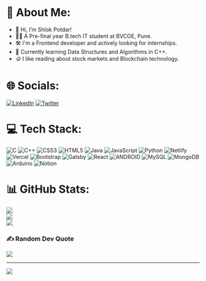# 💫 About Me:
- 👋 Hi, I’m Shlok Potdar! <br>
- 👨‍🎓 A Pre-final year B.tech IT student at BVCOE, Pune. <br>
- 🛠️ I'm a Frontend developer and actively looking for internships.<br>
- 🧭 Currently learning Data Structures and Algorithms in C++.<br>
- 🪙 I like reading about stock markets and Blockchain technology.


# 🌐 Socials:
[![LinkedIn](https://img.shields.io/badge/LinkedIn-%230077B5.svg?logo=linkedin&logoColor=white)](https://linkedin.com/in/Shlokrp ) [![Twitter](https://img.shields.io/badge/Twitter-%231DA1F2.svg?logo=Twitter&logoColor=white)](https://twitter.com/Shlokrp) 

# 💻 Tech Stack:
![C](https://img.shields.io/badge/c-%2300599C.svg?style=flat&logo=c&logoColor=white) ![C++](https://img.shields.io/badge/c++-%2300599C.svg?style=flat&logo=c%2B%2B&logoColor=white) ![CSS3](https://img.shields.io/badge/css3-%231572B6.svg?style=flat&logo=css3&logoColor=white) ![HTML5](https://img.shields.io/badge/html5-%23E34F26.svg?style=flat&logo=html5&logoColor=white) ![Java](https://img.shields.io/badge/java-%23ED8B00.svg?style=flat&logo=java&logoColor=white) ![JavaScript](https://img.shields.io/badge/javascript-%23323330.svg?style=flat&logo=javascript&logoColor=%23F7DF1E) ![Python](https://img.shields.io/badge/python-3670A0?style=flat&logo=python&logoColor=ffdd54) ![Netlify](https://img.shields.io/badge/netlify-%23000000.svg?style=flat&logo=netlify&logoColor=#00C7B7) ![Vercel](https://img.shields.io/badge/vercel-%23000000.svg?style=flat&logo=vercel&logoColor=white) ![Bootstrap](https://img.shields.io/badge/bootstrap-%23563D7C.svg?style=flat&logo=bootstrap&logoColor=white) ![Gatsby](https://img.shields.io/badge/Gatsby-%23663399.svg?style=flat&logo=gatsby&logoColor=white) ![React](https://img.shields.io/badge/react-%2320232a.svg?style=flat&logo=react&logoColor=%2361DAFB) ![ANDROID](https://img.shields.io/badge/android-%2320232a.svg?style=flat&logo=android&logoColor=%a4c639) ![MySQL](https://img.shields.io/badge/mysql-%2300f.svg?style=flat&logo=mysql&logoColor=white) ![MongoDB](https://img.shields.io/badge/MongoDB-%234ea94b.svg?style=flat&logo=mongodb&logoColor=white) ![Arduino](https://img.shields.io/badge/-Arduino-00979D?style=flat&logo=Arduino&logoColor=white) ![Notion](https://img.shields.io/badge/Notion-%23000000.svg?style=flat&logo=notion&logoColor=white)
# 📊 GitHub Stats:
![](https://github-readme-stats.vercel.app/api?username=Shlokrp&theme=highcontrast&hide_border=false&include_all_commits=true&count_private=false)<br/>
![](https://github-readme-streak-stats.herokuapp.com/?user=Shlokrp&theme=highcontrast&hide_border=false)<br/>
![](https://github-readme-stats.vercel.app/api/top-langs/?username=Shlokrp&theme=highcontrast&hide_border=false&include_all_commits=true&count_private=false&layout=compact)

### ✍️ Random Dev Quote
![](https://quotes-github-readme.vercel.app/api?type=vetical&theme=radical)

---
[![](https://visitcount.itsvg.in/api?id=Shlokrp&icon=0&color=0)](https://visitcount.itsvg.in)

<!-- Proudly created with GPRM ( https://gprm.itsvg.in ) -->